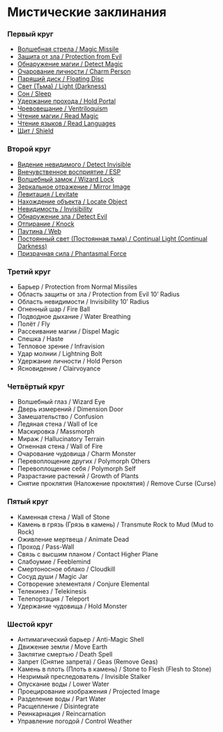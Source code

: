 # Мистические заклинания

### Первый круг

-   [Волшебная стрела / Magic Missile](arcane-spells-1#волшебная-стрела)
-   [Защита от зла / Protection from Evil](arcane-spells-1#защита-от-зла)
-   [Обнаружение магии / Detect Magic](arcane-spells-1#обнаружение-магии)
-   [Очарование личности / Charm Person](arcane-spells-1#волшебная-стрела)
-   [Парящий диск / Floating Disc](arcane-spells-1#парящии-диск)
-   [Свет (Тьма) / Light (Darkness)](arcane-spells-1#свет)
-   [Сон / Sleep](arcane-spells-1#сон)
-   [Удержание прохода / Hold Portal](arcane-spells-1#удержание-прохода)
-   [Чревовещание / Ventriloquism](arcane-spells-1#чревовещание)
-   [Чтение магии / Read Magic](arcane-spells-1#чтение-магии)
-   [Чтение языков / Read Languages](arcane-spells-1#чтение-языков)
-   [Щит / Shield](arcane-spells-1#щит)

### Второй круг

-   [Видение невидимого / Detect Invisible](arcane-spells-2#видение-невидимого)
-   [Внечувственное восприятие / ESP](arcane-spells-2#внечувственное-восприятие)
-   [Волшебный замок / Wizard Lock](arcane-spells-2#волшебныи-замок)
-   [Зеркальное отражение / Mirror Image](arcane-spells-2#зеркальное-отражение)
-   [Левитация / Levitate](arcane-spells-2#левитация)
-   [Нахождение объекта / Locate Object](arcane-spells-2#нахождение-объекта)
-   [Невидимость / Invisibility](arcane-spells-2#невидимость)
-   [Обнаружение зла / Detect Evil](arcane-spells-2#обнаружение-зла)
-   [Отпирание / Knock](arcane-spells-2#отпирание)
-   [Паутина / Web](arcane-spells-2#паутина)
-   [Постоянный свет (Постоянная тьма) / Continual Light (Continual Darkness)](arcane-spells-2#постоянныи-свет)
-   [Призрачная сила / Phantasmal Force](arcane-spells-2#призрачная-сила)

### Третий круг

-   Барьер / Protection from Normal Missiles
-   Область защиты от зла / Protection from Evil 10’ Radius
-   Область невидимости / Invisibility 10’ Radius
-   Огненный шар / Fire Ball
-   Подводное дыхание / Water Breathing
-   Полёт / Fly
-   Рассеивание магии / Dispel Magic
-   Спешка / Haste
-   Тепловое зрение / Infravision
-   Удар молнии / Lightning Bolt
-   Удержание личности / Hold Person
-   Ясновидение / Clairvoyance

### Четвёртый круг

-   Волшебный глаз / Wizard Eye
-   Дверь измерений / Dimension Door
-   Замешательство / Confusion
-   Ледяная стена / Wall of Ice
-   Маскировка / Massmorph
-   Мираж / Hallucinatory Terrain
-   Огненная стена / Wall of Fire
-   Очарование чудовища / Charm Monster
-   Перевоплощение других / Polymorph Others
-   Перевоплощение себя / Polymorph Self
-   Разрастание растений / Growth of Plants
-   Снятие проклятия (Наложение проклятия) / Remove Curse (Curse)

### Пятый круг

-   Каменная стена / Wall of Stone
-   Камень в грязь (Грязь в камень) / Transmute Rock to Mud (Mud to Rock)
-   Оживление мертвеца / Animate Dead
-   Проход / Pass-Wall
-   Связь с высшим планом / Contact Higher Plane
-   Слабоумие / Feeblemind
-   Смертоносное облако / Cloudkill
-   Сосуд души / Magic Jar
-   Сотворение элементаля / Conjure Elemental
-   Телекинез / Telekinesis
-   Телепортация / Teleport
-   Удержание чудовища / Hold Monster

### Шестой круг

-   Антимагический барьер / Anti-Magic Shell
-   Движение земли / Move Earth
-   Заклятие смертью / Death Spell
-   Запрет (Снятие запрета) / Geas (Remove Geas)
-   Камень в плоть (Плоть в камень) / Stone to Flesh (Flesh to Stone)
-   Незримый преследователь / Invisible Stalker
-   Опускание воды / Lower Water
-   Проецирование изображения / Projected Image
-   Разделение воды / Part Water
-   Расщепление / Disintegrate
-   Реинкарнация / Reincarnation
-   Управление погодой / Control Weather
